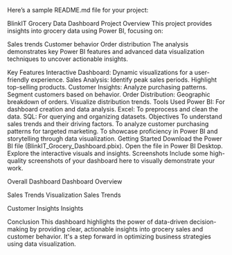 
Here’s a sample README.md file for your project:

BlinkIT Grocery Data Dashboard
Project Overview
This project provides insights into grocery data using Power BI, focusing on:

Sales trends
Customer behavior
Order distribution
The analysis demonstrates key Power BI features and advanced data visualization techniques to uncover actionable insights.

Key Features
Interactive Dashboard: Dynamic visualizations for a user-friendly experience.
Sales Analysis:
Identify peak sales periods.
Highlight top-selling products.
Customer Insights:
Analyze purchasing patterns.
Segment customers based on behavior.
Order Distribution:
Geographic breakdown of orders.
Visualize distribution trends.
Tools Used
Power BI: For dashboard creation and data analysis.
Excel: To preprocess and clean the data.
SQL: For querying and organizing datasets.
Objectives
To understand sales trends and their driving factors.
To analyze customer purchasing patterns for targeted marketing.
To showcase proficiency in Power BI and storytelling through data visualization.
Getting Started
Download the Power BI file (BlinkIT_Grocery_Dashboard.pbix).
Open the file in Power BI Desktop.
Explore the interactive visuals and insights.
Screenshots
Include some high-quality screenshots of your dashboard here to visually demonstrate your work.

Overall Dashboard
Dashboard Overview

Sales Trends Visualization
Sales Trends

Customer Insights
 Insights

Conclusion
This dashboard highlights the power of data-driven decision-making by providing clear, actionable insights into grocery sales and customer behavior. It's a step forward in optimizing business strategies using data visualization.
